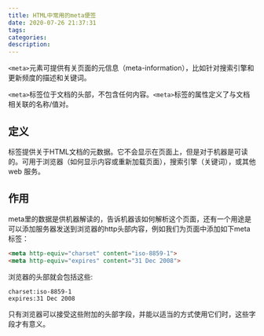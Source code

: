 ```yaml
---
title: HTML中常用的meta便签
date: 2020-07-26 21:37:31
tags:
categories:
description:
---
```


`<meta>`元素可提供有关页面的元信息（meta-information），比如针对搜索引擎和更新频度的描述和关键词。

`<meta>`标签位于文档的头部，不包含任何内容。`<meta>`标签的属性定义了与文档相关联的名称/值对。

<!-- more -->
## 定义

标签提供关于HTML文档的元数据。它不会显示在页面上，但是对于机器是可读的。可用于浏览器（如何显示内容或重新加载页面），搜索引擎（关键词），或其他 web 服务。

## 作用

meta里的数据是供机器解读的，告诉机器该如何解析这个页面，还有一个用途是可以添加服务器发送到浏览器的http头部内容，例如我们为页面中添加如下meta标签：
```html
<meta http-equiv="charset" content="iso-8859-1">
<meta http-equiv="expires" content="31 Dec 2008">
```
浏览器的头部就会包括这些:
```
charset:iso-8859-1
expires:31 Dec 2008
```
只有浏览器可以接受这些附加的头部字段，并能以适当的方式使用它们时，这些字段才有意义。





<!-- markdownlint-disable MD041 MD002--> 